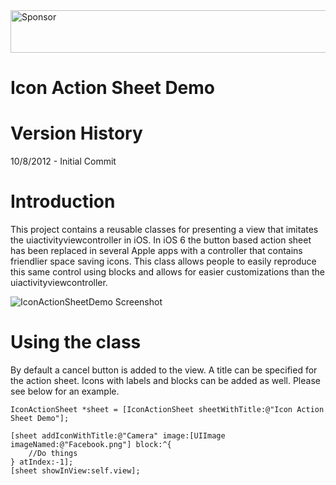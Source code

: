<a target='_blank' rel='nofollow' href='https://app.codesponsor.io/link/iNjcrsi5nMUaWnoY98rBLzLn/jgrana/IconActionSheet'>
  <img alt='Sponsor' width='888' height='68' src='https://app.codesponsor.io/embed/iNjcrsi5nMUaWnoY98rBLzLn/jgrana/IconActionSheet.svg' />
</a>

Icon Action Sheet Demo
=========

# Version History

10/8/2012 - Initial Commit

# Introduction

This project contains a reusable classes for presenting a view that imitates the uiactivityviewcontroller in iOS. In iOS 6 the button based action sheet has been replaced in several Apple apps with a controller that contains friendlier space saving icons. This class allows people to easily reproduce this same control using blocks and allows for easier customizations than the uiactivityviewcontroller.

![][1]

# Using the class

By default a cancel button is added to the view. A title can be specified for the action sheet. Icons with labels and blocks can be added as well. Please see below for an example.

    IconActionSheet *sheet = [IconActionSheet sheetWithTitle:@"Icon Action Sheet Demo"];
        
    [sheet addIconWithTitle:@"Camera" image:[UIImage imageNamed:@"Facebook.png"] block:^{
        //Do things
    } atIndex:-1];    
    [sheet showInView:self.view];

 [1]: http://i.imgur.com/SPDXc.png "IconActionSheetDemo Screenshot"
